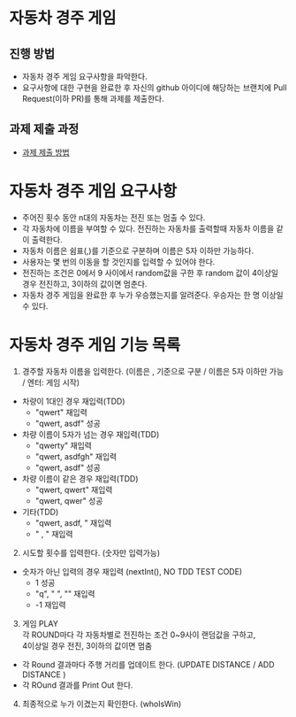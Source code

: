 # 자동차 경주 게임
## 진행 방법
* 자동차 경주 게임 요구사항을 파악한다.
* 요구사항에 대한 구현을 완료한 후 자신의 github 아이디에 해당하는 브랜치에 Pull Request(이하 PR)를 통해 과제를 제출한다.

## 과제 제출 과정
* [과제 제출 방법](https://github.com/next-step/nextstep-docs/tree/master/precourse)

# 자동차 경주 게임 요구사항
* 주어진 횟수 동안 n대의 자동차는 전진 또는 멈출 수 있다.
* 각 자동차에 이름을 부여할 수 있다. 전진하는 자동차를 출력할때 자동차 이름을 같이 출력한다.
* 자동차 이름은 쉼표(,)를 기준으로 구분하며 이름은 5자 이하만 가능하다.
* 사용자는 몇 번의 이동을 할 것인지를 입력할 수 있어야 한다.
* 전진하는 조건은 0에서 9 사이에서 random값을 구한 후 
  random 값이 4이상일 경우 전진하고, 3이하의 값이면 멈춘다.
* 자동차 경주 게임을 완료한 후 누가 우승했는지를 알려준다. 우승자는 한 명 이상일 수 있다.

# 자동차 경주 게임 기능 목록
1. 경주할 자동차 이름을 입력한다. (이름은 , 기준으로 구분 / 이름은 5자 이하만 가능 / 엔터: 게임 시작)
* 차량이 1대인 경우 재입력(TDD)
    * "qwert" 재입력
    * "qwert, asdf" 성공
* 차량 이름이 5자가 넘는 경우 재입력(TDD)
    * "qwerty" 재입력
    * "qwert, asdfgh" 재입력
    * "qwert, asdf" 성공
* 차량 이름이 같은 경우 재입력(TDD)
    * "qwert, qwert" 재입력
    * "qwert, qwer" 성공
* 기타(TDD)
    * "qwert, asdf,  " 재입력
    * "  ,  " 재입력

2. 시도할 횟수를 입력한다. (숫자만 입력가능)
* 숫자가 아닌 입력의 경우 재입력 (nextInt(), NO TDD TEST CODE)
    * 1 성공
    * "q", " ", "" 재입력
    * -1 재입력

3. 게임 PLAY<br>
   각 ROUND마다 각 자동차별로 전진하는 조건 0~9사이 랜덤값을 구하고,<br>
   4이상일 경우 전진, 3이하의 값이면 멈춤
* 각 Round 결과마다 주행 거리를 업데이트 한다. (UPDATE DISTANCE / ADD DISTANCE )
* 각 ROund 결과를 Print Out 한다.

4. 최종적으로 누가 이겼는지 확인한다. (whoIsWin)